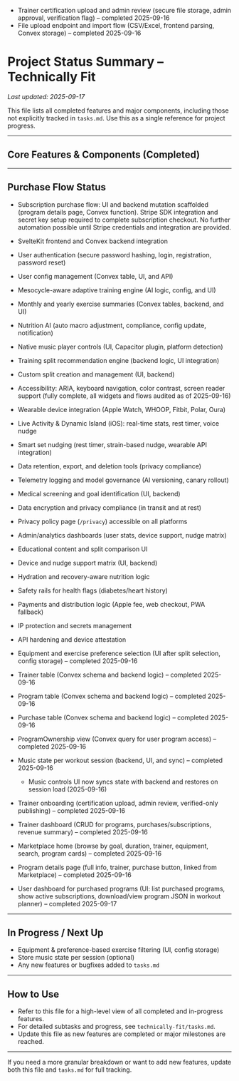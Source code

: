 - Trainer certification upload and admin review (secure file storage, admin approval, verification flag) – completed 2025-09-16
- File upload endpoint and import flow (CSV/Excel, frontend parsing, Convex storage) – completed 2025-09-16

# Project Status Summary – Technically Fit

_Last updated: 2025-09-17_

This file lists all completed features and major components, including those not explicitly tracked in `tasks.md`. Use this as a single reference for project progress.

---

## Core Features & Components (Completed)

---

## Purchase Flow Status

- Subscription purchase flow: UI and backend mutation scaffolded (program details page, Convex function). Stripe SDK integration and secret key setup required to complete subscription checkout. No further automation possible until Stripe credentials and integration are provided.

- SvelteKit frontend and Convex backend integration
- User authentication (secure password hashing, login, registration, password reset)
- User config management (Convex table, UI, and API)
- Mesocycle-aware adaptive training engine (AI logic, config, and UI)
- Monthly and yearly exercise summaries (Convex tables, backend, and UI)
- Nutrition AI (auto macro adjustment, compliance, config update, notification)
- Native music player controls (UI, Capacitor plugin, platform detection)
- Training split recommendation engine (backend logic, UI integration)
- Custom split creation and management (UI, backend)
- Accessibility: ARIA, keyboard navigation, color contrast, screen reader support (fully complete, all widgets and flows audited as of 2025-09-16)
- Wearable device integration (Apple Watch, WHOOP, Fitbit, Polar, Oura)
- Live Activity & Dynamic Island (iOS): real-time stats, rest timer, voice nudge
- Smart set nudging (rest timer, strain-based nudge, wearable API integration)
- Data retention, export, and deletion tools (privacy compliance)
- Telemetry logging and model governance (AI versioning, canary rollout)
- Medical screening and goal identification (UI, backend)
- Data encryption and privacy compliance (in transit and at rest)
- Privacy policy page (`/privacy`) accessible on all platforms
- Admin/analytics dashboards (user stats, device support, nudge matrix)
- Educational content and split comparison UI
- Device and nudge support matrix (UI, backend)
- Hydration and recovery-aware nutrition logic
- Safety rails for health flags (diabetes/heart history)
- Payments and distribution logic (Apple fee, web checkout, PWA fallback)
- IP protection and secrets management
- API hardening and device attestation
- Equipment and exercise preference selection (UI after split selection, config storage) – completed 2025-09-16
- Trainer table (Convex schema and backend logic) – completed 2025-09-16
- Program table (Convex schema and backend logic) – completed 2025-09-16
- Purchase table (Convex schema and backend logic) – completed 2025-09-16
- ProgramOwnership view (Convex query for user program access) – completed 2025-09-16
- Music state per workout session (backend, UI, and sync) – completed 2025-09-16
  - Music controls UI now syncs state with backend and restores on session load (2025-09-16)
- Trainer onboarding (certification upload, admin review, verified-only publishing) – completed 2025-09-16
- Trainer dashboard (CRUD for programs, purchases/subscriptions, revenue summary) – completed 2025-09-16
- Marketplace home (browse by goal, duration, trainer, equipment, search, program cards) – completed 2025-09-16
- Program details page (full info, trainer, purchase button, linked from Marketplace) – completed 2025-09-16
- User dashboard for purchased programs (UI: list purchased programs, show active subscriptions, download/view program JSON in workout planner) – completed 2025-09-17

---

## In Progress / Next Up

- Equipment & preference-based exercise filtering (UI, config storage)
- Store music state per session (optional)
- Any new features or bugfixes added to `tasks.md`

---

## How to Use

- Refer to this file for a high-level view of all completed and in-progress features.
- For detailed subtasks and progress, see `technically-fit/tasks.md`.
- Update this file as new features are completed or major milestones are reached.

---

If you need a more granular breakdown or want to add new features, update both this file and `tasks.md` for full tracking.
